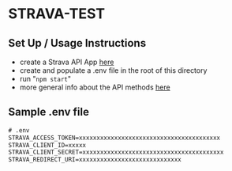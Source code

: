 # STRAVA-TEST

## Set Up / Usage Instructions

* create a Strava API App [here](https://www.strava.com/settings/api)
* create and populate a .env file in the root of this directory
* run "`npm start`"
* more general info about the API methods [here](https://github.com/UnbounDev/node-strava-v3)

## Sample .env file

```txt
# .env
STRAVA_ACCESS_TOKEN=xxxxxxxxxxxxxxxxxxxxxxxxxxxxxxxxxxxxxxxx
STRAVA_CLIENT_ID=xxxxx
STRAVA_CLIENT_SECRET=xxxxxxxxxxxxxxxxxxxxxxxxxxxxxxxxxxxxxxxx
STRAVA_REDIRECT_URI=xxxxxxxxxxxxxxxxxxxxxxxxxxxxx
```